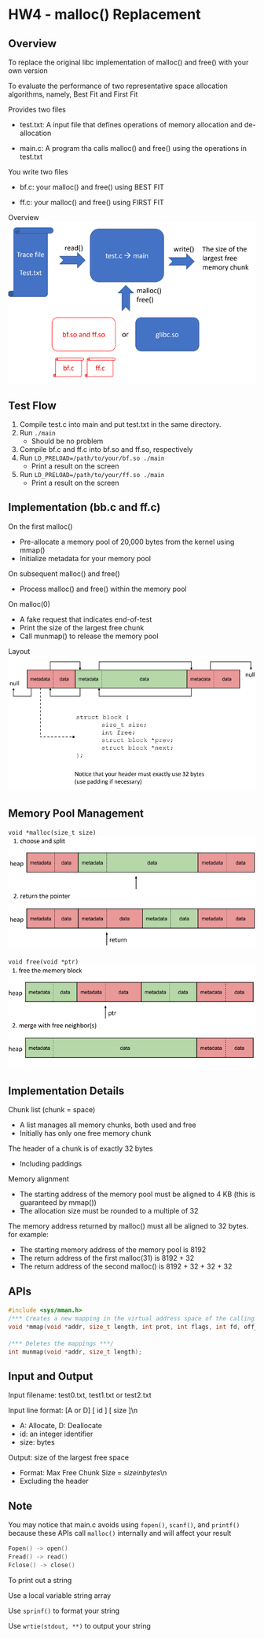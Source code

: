 # HW4 - malloc() Replacement

## Overview
To replace the original libc implementation of malloc() and free() with your own version

To evaluate the performance of two representative space allocation algorithms, namely, Best Fit and First Fit

Provides two files
- test.txt: A input file that defines operations of memory allocation and de-allocation

- main.c: A program tha calls malloc() and free() using the operations in test.txt

You write two files
- bf.c: your malloc() and free() using BEST FIT

- ff.c: your malloc() and free() using FIRST FIT

Overview \
![Alt text](res/image.png)

## Test Flow
1. Compile test.c into main and put test.txt in the same directory.
2. Run `./main`
    - Should be no problem
3. Compile bf.c and ff.c into bf.so and ff.so, respectively
4. Run `LD_PRELOAD=/path/to/your/bf.so ./main`
    - Print a result on the screen
5. Run `LD_PRELOAD=/path/to/your/ff.so ./main`
    - Print a result on the screen

## Implementation (bb.c and ff.c)
On the first malloc()
- Pre-allocate a memory pool of 20,000 bytes from the kernel using mmap()
- Initialize metadata for your memory pool

On subsequent malloc() and free()
- Process malloc() and free() within the memory pool

On malloc(0)
- A fake request that indicates end-of-test
- Print the size of the largest free chunk
- Call munmap() to release the memory pool

Layout \
![Alt text](res/Layout.png)

## Memory Pool Management
`void *malloc(size_t size)`
![Alt text](res/malloc.png)

`void free(void *ptr)`
![Alt text](res/free.png)

## Implementation Details
Chunk list (chunk = space)
- A list manages all memory chunks, both used and free
- Initially has only one free memory chunk

The header of a chunk is of exactly 32 bytes
- Including paddings

Memory alignment
- The starting address of the memory pool must be aligned to 4 KB (this is guaranteed by mmap())
- The allocation size must be rounded to a multiple of 32

The memory address returned by malloc() must all be aligned to 32 bytes. for example:
- The starting memory address of the memory pool is 8192
- The return address of the first malloc(31) is 8192 + 32
- The return address of the second malloc() is 8192 + 32 + 32 + 32

## APIs
```c
#include <sys/mman.h>
/*** Creates a new mapping in the virtual address space of the calling process ***/
void *mmap(void *addr, size_t length, int prot, int flags, int fd, off_t offset);

/*** Deletes the mappings ***/
int munmap(void *addr, size_t length);
```

## Input and Output
Input filename: test0.txt, test1.txt or test2.txt

Input line format: [A or D] [ id ] [ size ]\n
- A: Allocate, D: Deallocate
- id: an integer identifier
- size: bytes

Output: size of the largest free space
- Format: Max Free Chunk Size = $size in bytes$\n
- Excluding the header

## Note
You may notice that main.c avoids using `fopen()`, `scanf()`, and `printf()` because these APIs call `malloc()` internally and will affect your result
```c
Fopen() -> open()
Fread() -> read()
Fclose() -> close()
```

To print out a string 

Use a local variable string array 

Use `sprinf()` to format your string

Use `wrtie(stdout, **)` to output your string

